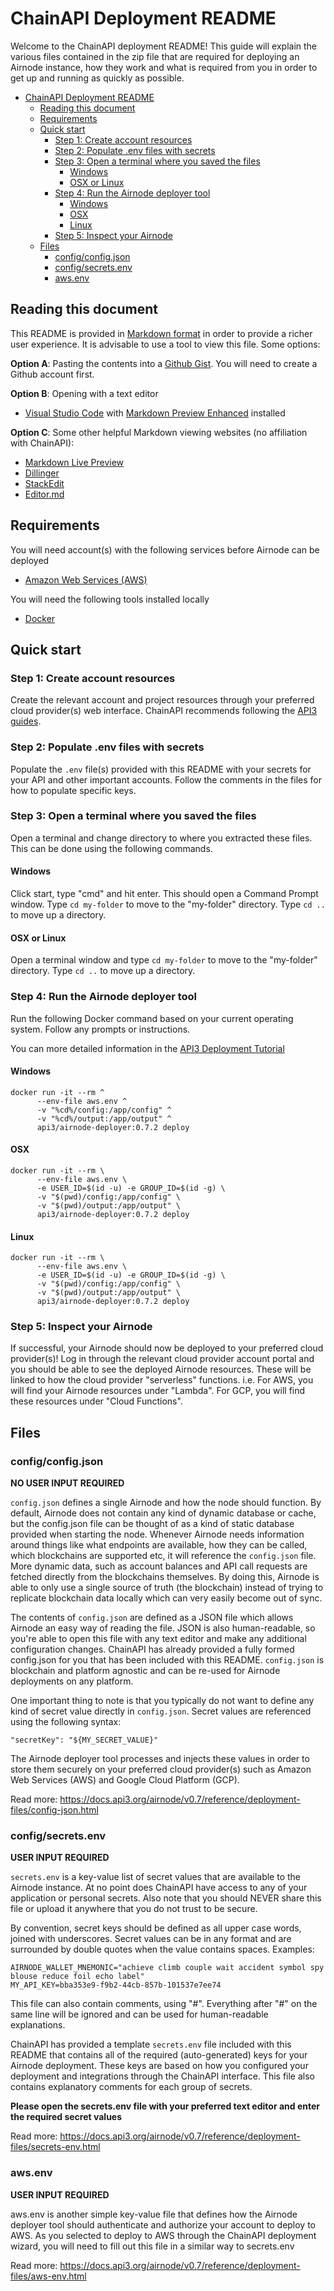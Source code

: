 # ChainAPI Deployment README

Welcome to the ChainAPI deployment README! This guide will explain the various files
contained in the zip file that are required for deploying an Airnode instance, how they
work and what is required from you in order to get up and running as quickly as possible.

- [ChainAPI Deployment README](#chainapi-deployment-readme)
  - [Reading this document](#reading-this-document)
  - [Requirements](#requirements)
  - [Quick start](#quick-start)
    - [Step 1: Create account resources](#step-1-create-account-resources)
    - [Step 2: Populate .env files with secrets](#step-2-populate-env-files-with-secrets)
    - [Step 3: Open a terminal where you saved the files](#step-3-open-a-terminal-where-you-saved-the-files)
      - [Windows](#windows)
      - [OSX or Linux](#osx-or-linux)
    - [Step 4: Run the Airnode deployer tool](#step-4-run-the-airnode-deployer-tool)
      - [Windows](#windows-1)
      - [OSX](#osx)
      - [Linux](#linux)
    - [Step 5: Inspect your Airnode](#step-5-inspect-your-airnode)
  - [Files](#files)
    - [config/config.json](#configjson)
    - [config/secrets.env](#secretsenv)
    - [aws.env](#awsenv)

## Reading this document

This README is provided in [Markdown format](https://www.markdownguide.org/) in order to provide 
a richer user experience. It is advisable to use a tool to view this file. Some options:

**Option A**: Pasting the contents into a [Github Gist](https://gist.github.com/). You will need to 
create a Github account first.

**Option B**: Opening with a text editor

- [Visual Studio Code](https://code.visualstudio.com/) with [Markdown Preview Enhanced](https://marketplace.visualstudio.com/items?itemName=shd101wyy.markdown-preview-enhanced) installed

**Option C**: Some other helpful Markdown viewing websites (no affiliation with ChainAPI):

- [Markdown Live Preview](https://markdownlivepreview.com/)
- [Dillinger](https://dillinger.io/)
- [StackEdit](https://stackedit.io/app#)
- [Editor.md](https://pandao.github.io/editor.md/en.html)

## Requirements

You will need account(s) with the following services before Airnode can be deployed

- [Amazon Web Services (AWS)](https://aws.amazon.com)

You will need the following tools installed locally

- [Docker](https://docs.docker.com/get-docker/)

## Quick start

### Step 1: Create account resources

Create the relevant account and project resources through your preferred cloud provider(s) web 
interface. ChainAPI recommends following the [API3 guides](https://docs.api3.org/airnode/v0.7/grp-providers/docker/deployer-image.html#cloud-provider-credentials).

### Step 2: Populate .env files with secrets

Populate the `.env` file(s) provided with this README with your secrets for your API and other 
important accounts. Follow the comments in the files for how to populate specific keys.

### Step 3: Open a terminal where you saved the files

Open a terminal and change directory to where you extracted these files. This can be done using the 
following commands.

#### Windows

Click start, type "cmd" and hit enter. This should open a Command Prompt window. Type `cd my-folder` 
to move to the "my-folder" directory. Type `cd ..` to move up a directory.

#### OSX or Linux

Open a terminal window and type `cd my-folder` to move to the "my-folder" directory. Type `cd ..` 
to move up a directory.

### Step 4: Run the Airnode deployer tool

Run the following Docker command based on your current operating system. Follow any prompts or instructions.

You can more detailed information in the [API3 Deployment Tutorial](https://docs.api3.org/airnode/v0.7/grp-providers/tutorial/) 

#### Windows
```
docker run -it --rm ^
      --env-file aws.env ^
      -v "%cd%/config:/app/config" ^
      -v "%cd%/output:/app/output" ^
      api3/airnode-deployer:0.7.2 deploy
```

#### OSX
```
docker run -it --rm \
      --env-file aws.env \
      -e USER_ID=$(id -u) -e GROUP_ID=$(id -g) \
      -v "$(pwd)/config:/app/config" \
      -v "$(pwd)/output:/app/output" \
      api3/airnode-deployer:0.7.2 deploy
```

#### Linux
```
docker run -it --rm \
      --env-file aws.env \
      -e USER_ID=$(id -u) -e GROUP_ID=$(id -g) \
      -v "$(pwd)/config:/app/config" \
      -v "$(pwd)/output:/app/output" \
      api3/airnode-deployer:0.7.2 deploy
```

### Step 5: Inspect your Airnode

If successful, your Airnode should now be deployed to your preferred cloud provider(s)! Log in 
through the relevant cloud provider account portal and you should be able to see the deployed 
Airnode resources. These will be linked to how the cloud provider "serverless" functions. i.e. 
For AWS, you will find your Airnode resources under "Lambda". For GCP, you will find these resources 
under "Cloud Functions".

## Files

### config/config.json

**NO USER INPUT REQUIRED**

`config.json` defines a single Airnode and how the node should function. By default, Airnode does 
not contain any kind of dynamic database or cache, but the config.json file can be thought of as a 
kind of static database provided when starting the node. Whenever Airnode needs information around 
things like what endpoints are available, how they can be called, which blockchains are supported etc, 
it will reference the `config.json` file. More dynamic data, such as account balances and API call 
requests are fetched directly from the blockchains themselves. By doing this, Airnode is able 
to only use a single source of truth (the blockchain) instead of trying to replicate blockchain data 
locally which can very easily become out of sync.

The contents of `config.json` are defined as a JSON file which allows Airnode an easy way of 
reading the file. JSON is also human-readable, so you're able to open this file with any text editor 
and make any additional configuration changes. ChainAPI has already provided a fully formed 
config.json for you that has been included with this README. `config.json` is blockchain and 
platform agnostic and can be re-used for Airnode deployments on any platform.

One important thing to note is that you typically do not want to define any kind of secret value
directly in `config.json`. Secret values are referenced using the following syntax:
```
"secretKey": "${MY_SECRET_VALUE}"
```
The Airnode deployer tool processes and injects these values in order to store them securely on your
preferred cloud provider(s) such as Amazon Web Services (AWS) and Google Cloud Platform (GCP).

Read more: https://docs.api3.org/airnode/v0.7/reference/deployment-files/config-json.html

### config/secrets.env

**USER INPUT REQUIRED**

`secrets.env` is a key-value list of secret values that are available to the Airnode instance. At 
no point does ChainAPI have access to any of your application or personal secrets. Also note that 
you should NEVER share this file or upload it anywhere that you do not trust to be secure.

By convention, secret keys should be defined as all upper case words, joined with underscores. 
Secret values can be in any format and are surrounded by double quotes when the value contains spaces. 
Examples:
```
AIRNODE_WALLET_MNEMONIC="achieve climb couple wait accident symbol spy blouse reduce foil echo label"
MY_API_KEY=bba353e9-f9b2-44cb-857b-101537e7ee74
```
This file can also contain comments, using "#". Everything after "#" on the same line will be ignored 
and can be used for human-readable explanations.

ChainAPI has provided a template `secrets.env` file included with this README that contains all of 
the required (auto-generated) keys for your Airnode deployment. These keys are based on how you 
configured your deployment and integrations through the ChainAPI interface. This file also contains 
explanatory comments for each group of secrets.

**Please open the secrets.env file with your preferred text editor and enter the required secret values**

Read more: https://docs.api3.org/airnode/v0.7/reference/deployment-files/secrets-env.html


### aws.env

**USER INPUT REQUIRED**

aws.env is another simple key-value file that defines how the Airnode deployer tool should authenticate
and authorize your account to deploy to AWS. As you selected to deploy to AWS through the ChainAPI
deployment wizard, you will need to fill out this file in a similar way to secrets.env

Read more: https://docs.api3.org/airnode/v0.7/reference/deployment-files/aws-env.html

